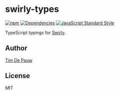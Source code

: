 # swirly-types

[![npm](https://img.shields.io/npm/v/swirly-types.svg)](https://www.npmjs.com/package/swirly-types) [![Dependencies](https://david-dm.org/timdp/swirly/status.svg?path=packages/swirly-types)](https://david-dm.org/timdp/swirly?path=packages/swirly-types) [![JavaScript Standard Style](https://img.shields.io/badge/code%20style-standard-brightgreen.svg)](https://standardjs.com/)

TypeScript typings for [Swirly](https://github.com/timdp/swirly).

## Author

[Tim De Pauw](https://tmdpw.eu/)

## License

MIT
